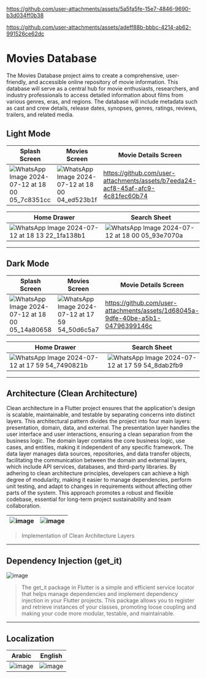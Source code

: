 
https://github.com/user-attachments/assets/5a5fa5fe-15e7-4846-9690-b3d034ff0b38

https://github.com/user-attachments/assets/adeff88b-bbbc-4214-ab62-991526ce62dc
# Movies Database

The Movies Database project aims to create a comprehensive, user-friendly, and accessible online repository of movie information. This database will serve as a central hub for movie enthusiasts, researchers, and industry professionals to access detailed information about films from various genres, eras, and regions. The database will include metadata such as cast and crew details, release dates, synopses, genres, ratings, reviews, trailers, and related media.

## Light Mode

| Splash Screen | Movies Screen | Movie Details Screen |
| ---           | ---           | ---                     |
| ![WhatsApp Image 2024-07-12 at 18 00 05_7c8351cc](https://github.com/user-attachments/assets/26ddc558-f274-4f16-8db1-db799ab7a351) | ![WhatsApp Image 2024-07-12 at 18 00 04_ed523b1f](https://github.com/user-attachments/assets/a82a6641-5434-4517-8741-415f0f838abd) | https://github.com/user-attachments/assets/b7eeda24-acf8-45af-afc9-4c81fec60b74 |

| Home Drawer | Search Sheet |
| ---         | ---          |
|![WhatsApp Image 2024-07-12 at 18 13 22_1fa138b1](https://github.com/user-attachments/assets/77e7f953-e853-4779-a98b-a1f6f8f901a1) | ![WhatsApp Image 2024-07-12 at 18 00 05_93e7070a](https://github.com/user-attachments/assets/b5200fd1-2d24-4aeb-a030-f3f0b5e1e7e4) |
---

## Dark Mode

| Splash Screen | Movies Screen | Movie Details Screen |
| ---           | ---           | ---                  |
| ![WhatsApp Image 2024-07-12 at 18 00 05_14a80658](https://github.com/user-attachments/assets/6c117888-06c4-4943-b5f7-4f214454e529) | ![WhatsApp Image 2024-07-12 at 17 59 54_50d6c5a7](https://github.com/user-attachments/assets/0439726d-1784-43ea-9699-9863800affe2) | https://github.com/user-attachments/assets/1d68045a-9dfe-40be-a5b1-04796399146c |

| Home Drawer | Search Sheet |
| ---         | ---          |
| ![WhatsApp Image 2024-07-12 at 17 59 54_7490821b](https://github.com/user-attachments/assets/53fcd10c-19a5-4878-a511-ac325e2c38e3) | ![WhatsApp Image 2024-07-12 at 17 59 54_8dab2fb9](https://github.com/user-attachments/assets/d45538fb-be63-4a62-8ad6-c8c56e1a5524) |
---

## Architecture (Clean Architecture)
Clean architecture in a Flutter project ensures that the application's design is scalable, maintainable, and testable by separating concerns into distinct layers. This architectural pattern divides the project into four main layers: presentation, domain, data, and external. The presentation layer handles the user interface and user interactions, ensuring a clean separation from the business logic. The domain layer contains the core business logic, use cases, and entities, making it independent of any specific framework. The data layer manages data sources, repositories, and data transfer objects, facilitating the communication between the domain and external layers, which include API services, databases, and third-party libraries. By adhering to clean architecture principles, developers can achieve a high degree of modularity, making it easier to manage dependencies, perform unit testing, and adapt to changes in requirements without affecting other parts of the system. This approach promotes a robust and flexible codebase, essential for long-term project sustainability and team collaboration.

 | ![image](https://github.com/user-attachments/assets/4b39a61c-6076-48e9-8839-e5744b64b1ac) | ![image](https://github.com/user-attachments/assets/5a98b14d-eadb-4791-91a9-ad4e5952ef23) |
 | --- | --- |

> Implementation of Clean Architecture Layers
---

## Dependency Injection (get_it)
 ![image](https://github.com/user-attachments/assets/2dd6cb7c-ed6c-49b7-92c7-b0546c493ee0)
 > The get_it package in Flutter is a simple and efficient service locator that helps manage dependencies and implement dependency injection in your Flutter projects. This package allows you to register and retrieve instances of your classes, promoting loose coupling and making your code more modular, testable, and maintainable.
---

## Localization
| Arabic | English |
| ---    | ---     |
| ![image](https://github.com/user-attachments/assets/7f2d33e9-c73f-46ed-b086-fa50d7b3a10d) | ![image](https://github.com/user-attachments/assets/303a7537-977d-4c40-8440-0162dde30c37) |


